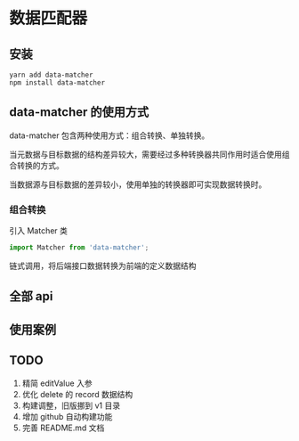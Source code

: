 # 数据匹配器

## 安装

```
yarn add data-matcher
npm install data-matcher
```

## data-matcher 的使用方式

data-matcher 包含两种使用方式：组合转换、单独转换。

当元数据与目标数据的结构差异较大，需要经过多种转换器共同作用时适合使用组合转换的方式。

当数据源与目标数据的差异较小，使用单独的转换器即可实现数据转换时。

### 组合转换

引入 Matcher 类

```ts
import Matcher from 'data-matcher';
```

链式调用，将后端接口数据转换为前端的定义数据结构

## 全部 api

## 使用案例

## TODO

1. 精简 editValue 入参
2. 优化 delete 的 record 数据结构
3. 构建调整，旧版挪到 v1 目录
4. 增加 github 自动构建功能
5. 完善 README.md 文档
